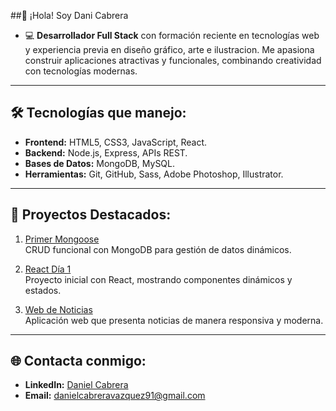  ##👋 ¡Hola! Soy Dani  Cabrera
- 💻 **Desarrollador Full Stack** con formación reciente en tecnologías web y experiencia previa en diseño gráfico, arte e ilustracion. Me apasiona construir aplicaciones atractivas y funcionales, combinando creatividad con tecnologías modernas.

---

  ## 🛠️ Tecnologías que manejo:
- **Frontend:** HTML5, CSS3, JavaScript, React.
- **Backend:** Node.js, Express, APIs REST.
- **Bases de Datos:** MongoDB, MySQL.
- **Herramientas:** Git, GitHub, Sass, Adobe Photoshop, Illustrator.
  
---
## 🌟 Proyectos Destacados:
1. [Primer Mongoose](https://github.com/DaniCabrera91/primerMongoose)  
   CRUD funcional con MongoDB para gestión de datos dinámicos.

2. [React Día 1](https://github.com/DaniCabrera91/React-Dia1)  
   Proyecto inicial con React, mostrando componentes dinámicos y estados.

3. [Web de Noticias](https://github.com/DaniCabrera91/webNoticias)  
   Aplicación web que presenta noticias de manera responsiva y moderna.

---

## 🌐 Contacta conmigo:
- **LinkedIn:** [Daniel Cabrera](https://www.linkedin.com/in/daniel-cabrera-vázquez)  
- **Email:** danielcabreravazquez91@gmail.com
<!---
DaniCabrera91/DaniCabrera91 is a ✨ special ✨ repository because its `README.md` (this file) appears on your GitHub profile.
You can click the Preview link to take a look at your changes.
--->



